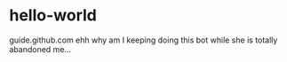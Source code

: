 # hello-world
guide.github.com
ehh why am I keeping doing this bot while she is totally abandoned me...
